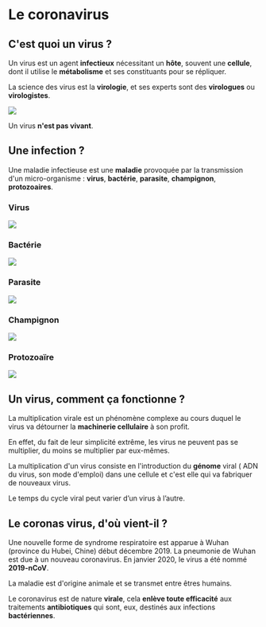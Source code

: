 # Le coronavirus

## C'est quoi un virus ? 

Un virus est un agent **infectieux** nécessitant un **hôte**, souvent une **cellule**, dont il utilise le **métabolisme** et ses constituants pour se répliquer.

La science des virus est la **virologie**, et ses experts sont des **virologues** ou **virologistes**.

![](https://upload.wikimedia.org/wikipedia/commons/f/fa/Rotavirus_Reconstruction.jpg)


Un virus **n'est pas vivant**.


## Une infection ? 

Une maladie infectieuse est une **maladie** provoquée par la transmission d'un micro-organisme : **virus**, **bactérie**, **parasite**, **champignon**, **protozoaires**.

### Virus

![](https://static.cnews.fr/sites/default/files/styles/image_640_360/public/000_par7570200-min_5e36e8708c2aa_0.jpg?itok=rw5reTjp)

### Bactérie

![](https://www.sciencesetavenir.fr/assets/img/2016/01/12/cover-r4x3w1000-57dfa3ebcfe29-bacterie-intestinale.png)

### Parasite

![](https://image.shutterstock.com/image-photo/demodex-parasite-under-skin-dog-260nw-707513359.jpg)

### Champignon

![](https://images.radio-canada.ca/q_auto,w_1250/v1/ici-info/16x9/cryptococcus-gattii-spores.jpg)

### Protozoaïre

![](https://previews.123rf.com/images/tonaquatic19/tonaquatic191711/tonaquatic19171100084/90535710-tetrahymena-est-un-genre-de-protozoaire-unicellulaire-cili%C3%A9-et-de-bact%C3%A9ries-au-microscope.jpg)

## Un virus, comment ça fonctionne ? 

La multiplication virale est un phénomène complexe au cours duquel le virus va détourner la **machinerie cellulaire** à son profit. 

En effet, du fait de leur simplicité extrême, les virus ne peuvent pas se multiplier, du moins se multiplier par eux-mêmes. 


La multiplication d'un virus consiste en l'introduction du **génome** viral ( ADN du virus, son mode d'emploi) dans une cellule et c'est elle qui va fabriquer de nouveaux virus.

Le temps du cycle viral peut varier d’un virus à l’autre.


## Le coronas virus, d'où vient-il ? 

Une nouvelle forme de syndrome respiratoire est apparue à Wuhan (province du Hubei, Chine) début décembre 2019. La pneumonie de Wuhan est due à un nouveau coronavirus. En janvier 2020, le virus a été nommé **2019-nCoV**.

La maladie est d'origine animale et se transmet entre êtres humains. 

Le coronavirus est de nature **virale**, cela **enlève toute efficacité** aux traitements **antibiotiques** qui sont, eux, destinés aux infections **bactériennes**.

